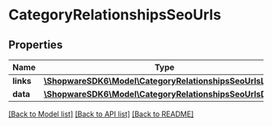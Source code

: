 # CategoryRelationshipsSeoUrls

## Properties
Name | Type | Description | Notes
------------ | ------------- | ------------- | -------------
**links** | [**\ShopwareSDK6\Model\CategoryRelationshipsSeoUrlsLinks**](CategoryRelationshipsSeoUrlsLinks.md) |  | [optional] 
**data** | [**\ShopwareSDK6\Model\CategoryRelationshipsSeoUrlsData[]**](CategoryRelationshipsSeoUrlsData.md) |  | [optional] 

[[Back to Model list]](../../README.md#documentation-for-models) [[Back to API list]](../../README.md#documentation-for-api-endpoints) [[Back to README]](../../README.md)


